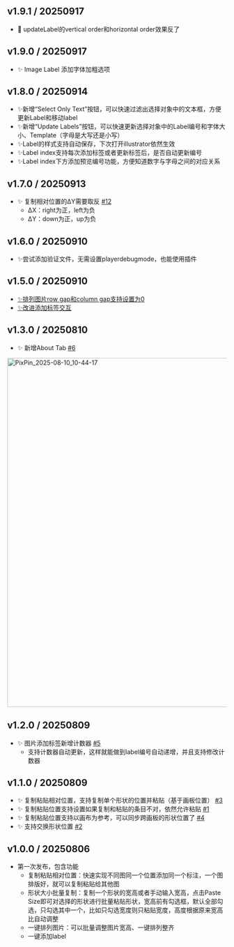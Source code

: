 ## v1.9.1 / 20250917
- 🐛 updateLabel的vertical order和horizontal order效果反了

## v1.9.0 / 20250917

- ✨ Image Label 添加字体加粗选项

## v1.8.0 / 20250914

- ✨新增“Select Only Text”按钮，可以快速过滤出选择对象中的文本框，方便更新Label和移动label
- ✨新增“Update Labels”按钮，可以快速更新选择对象中的Label编号和字体大小、Template（字母是大写还是小写）
- ✨Label的样式支持自动保存，下次打开illustrator依然生效
- ✨Label index支持每次添加标签或者更新标签后，是否自动更新编号
- ✨Label index下方添加预览编号功能，方便知道数字与字母之间的对应关系

## v1.7.0 / 20250913
- ✨ 复制相对位置的ΔY需要取反 [#12](https://github.com/Achuan-2/illustrator_sci_plugin/issues/12)
  - ΔX：right为正，left为负
  - ΔY：down为正，up为负



## v1.6.0 / 20250910

- ✨尝试添加验证文件，无需设置playerdebugmode，也能使用插件

## v1.5.0 / 20250910

- [✨排列图片row gap和column gap支持设置为0](https://github.com/Achuan-2/illustrator_sci_plugin/issues/10)
- [✨改进添加标签交互](https://github.com/Achuan-2/illustrator_sci_plugin/issues/11)

## v1.3.0 / 20250810
- ✨ 新增About Tab [#6](https://github.com/Achuan-2/illustrator_sci_plugin/issues/6)

<img width="582" height="801" alt="PixPin_2025-08-10_10-44-17" src="https://github.com/user-attachments/assets/4165dd8d-6e8d-4c29-b142-53702517cf2a" />

## v1.2.0 / 20250809

- ✨ 图片添加标签新增计数器 [#5](https://github.com/Achuan-2/illustrator_sci_plugin/issues/5)
  - 支持计数器自动更新，这样就能做到label编号自动递增，并且支持修改计数器


## v1.1.0 / 20250809
- ✨ 复制粘贴相对位置，支持复制单个形状的位置并粘贴（基于画板位置） [#3](https://github.com/Achuan-2/illustrator_sci_plugin/issues/3)
- ✨ 复制粘贴位置支持设置如果复制和粘贴的条目不对，依然允许粘贴 [#1](https://github.com/Achuan-2/illustrator_sci_plugin/issues/1)
- ✨ 复制粘贴位置支持以画布为参考，可以同步跨画板的形状位置了 [#4](https://github.com/Achuan-2/illustrator_sci_plugin/issues/4)
- ✨ 支持交换形状位置 [#2](https://github.com/Achuan-2/illustrator_sci_plugin/issues/2)



## v1.0.0 / 20250806

- 第一次发布，包含功能
  - 复制粘贴相对位置：快速实现不同图同一个位置添加同一个标注，一个图排版好，就可以复制粘贴给其他图​
  - 形状大小批量复制：复制一个形状的宽高或者手动输入宽高，点击Paste Size即可对选择的形状进行批量粘贴形状，宽高前有勾选框，默认全部勾选，只勾选其中一个，比如只勾选宽度则只粘贴宽度，高度根据原来宽高比自动调整​
  - 一键排列图片：可以批量调整图片宽高、一键排列整齐​
  - 一键添加label​